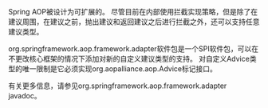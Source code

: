 Spring AOP被设计为可扩展的。 尽管目前在内部使用拦截实现策略，但是除了在建议周围，在建议之前，抛出建议和返回建议之后进行拦截之外，还可以支持任意建议类型。

org.springframework.aop.framework.adapter软件包是一个SPI软件包，可以在不更改核心框架的情况下添加对新的自定义建议类型的支持。 对自定义Advice类型的唯一限制是它必须实现org.aopalliance.aop.Advice标记接口。

有关更多信息，请参见org.springframework.aop.framework.adapter javadoc。